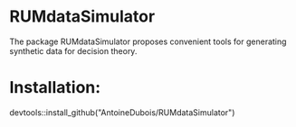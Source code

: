 # RUMdataSimulator
The package RUMdataSimulator proposes convenient tools for generating synthetic data for decision theory.

# Installation:
devtools::install_github("AntoineDubois/RUMdataSimulator")
